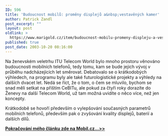 ```yaml
---
ID: 596
title: 'Budoucnost mobilů: proměny displejů a&nbsp;vestavěných kamer'
author: Patrick Zandl
post_excerpt: ""
layout: post
oldlink: >
  https://www.marigold.cz/item/budoucnost-mobilu-promeny-displeju-a-vestavenych-kamer
published: true
post_date: 2003-10-20 08:16:00
---
```

<p>
Na ženevském veletrhu ITU Telecom World bylo mnoho prostoru věnováno budoucnosti mobilních telefonů, tedy tomu, kam se bude jejich vývoj v průběhu nadcházejících let směrovat. Debatovalo se o krátkodobých výhledech, na programu byly ale také futurologistické projekty a výhledy na dalších dvacet let. Nedá se říct, že o tom, o čem se mluvilo, bychom se snad měli setkat na příštím CeBITu, ale pokud za čtyři roky dorazíte do Ženevy na další Telecom World, už tam možná uvidíte o něco více, než jen koncepty. </p>

<p>
Krátkodobě se hovoří především o vylepšování současných parametrů mobilních telefonů, především pak o zvyšování kvality displejů, baterií a dalších dílů. </p>
<A href="http://mobil.idnes.cz/mobilni_komunikace/mobilni_technologie/budoucnostmobilu031020.html">
<p>
<STRONG>Pokračování mého článku zde na Mobil.cz...&gt;&gt;</STRONG></A></p>
